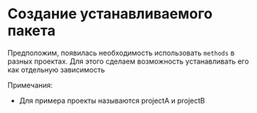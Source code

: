 # Создание устанавливаемого пакета

Предположим, появилась необходимость использовать `methods` в разных проектах. Для этого сделаем возможность устанавливать его как отдельную зависимость

Примечания:
- Для примера проекты называются projectA и projectB

